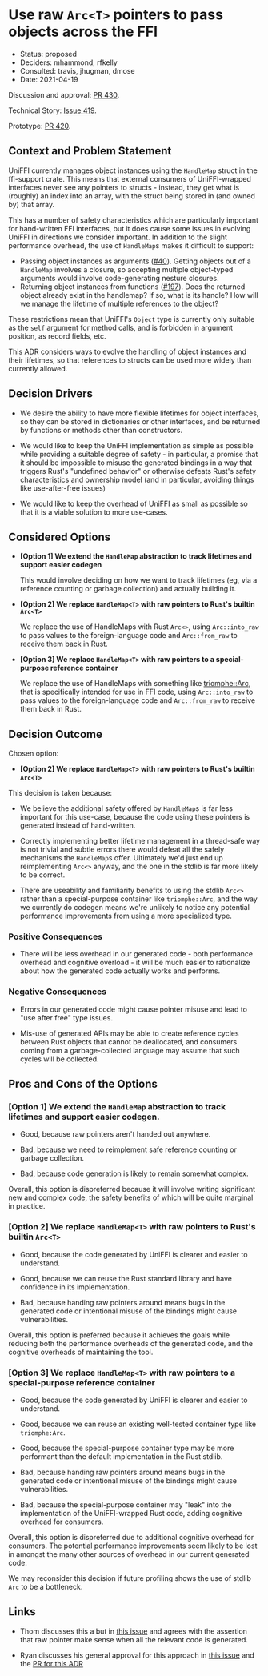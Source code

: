 # Use raw `Arc<T>` pointers to pass objects across the FFI

* Status: proposed
* Deciders: mhammond, rfkelly
* Consulted: travis, jhugman, dmose
* Date: 2021-04-19

Discussion and approval: [PR 430](https://github.com/mozilla/uniffi-rs/pull/430).

Technical Story: [Issue 419](https://github.com/mozilla/uniffi-rs/issues/419).

Prototype: [PR 420](https://github.com/mozilla/uniffi-rs/pull/420).

## Context and Problem Statement

UniFFI currently manages object instances using the `HandleMap` struct in the ffi-support crate.
This means that external consumers of UniFFI-wrapped interfaces never see
any pointers to structs - instead, they get what is (roughly) an index into
an array, with the struct being stored in (and owned by) that array.

This has a number of safety characteristics which are particularly important for
hand-written FFI interfaces, but it does cause some issues in evolving UniFFI in
directions we consider important. In addition to the slight performance overhead,
the use of `HandleMap`s makes it difficult to support:

* Passing object instances as arguments ([#40](https://github.com/mozilla/uniffi-rs/issues/40)).
  Getting objects out of a `HandleMap` involves a closure, so accepting multiple
  object-typed arguments would involve code-generating nesture closures.
* Returning object instances from functions ([#197](https://github.com/mozilla/uniffi-rs/issues/197)).
  Does the returned object already exist in the handlemap? If so, what is its handle?
  How will we manage the lifetime of multiple references to the object?

These restrictions mean that UniFFI's `Object` type is currently only suitable
as the `self` argument for method calls, and is forbidden in argument position,
as record fields, etc.

This ADR considers ways to evolve the handling of object instances and their
lifetimes, so that references to structs can be used more widely than currently allowed.

## Decision Drivers

* We desire the ability to have more flexible lifetimes for object interfaces, so
  they can be stored in dictionaries or other interfaces, and be returned by
  functions or methods other than constructors.

* We would like to keep the UniFFI implementation as simple as possible while
  providing a suitable degree of safety - in particular, a promise that it
  should be impossible to misuse the generated bindings in a way that triggers
  Rust's "undefined behavior" or otherwise defeats Rust's safety
  characteristics and ownership model (and in particular, avoiding things like
  use-after-free issues)

* We would like to keep the overhead of UniFFI as small as possible so that it
  is a viable solution to more use-cases.

## Considered Options

* **[Option 1] We extend the `HandleMap` abstraction to track lifetimes and support easier codegen**

  This would involve deciding  on how we want to track lifetimes (eg, via a reference counting or garbage
  collection) and actually building it.

* **[Option 2] We replace `HandleMap<T>` with raw pointers to Rust's builtin `Arc<T>`**

  We replace the use of HandleMaps with Rust `Arc<>`, using `Arc::into_raw` to pass
  values to the foreign-language code and `Arc::from_raw` to receive them back in Rust.

* **[Option 3] We replace `HandleMap<T>` with raw pointers to a special-purpose reference container**

  We replace the use of HandleMaps with something like [triomphe::Arc](https://docs.rs/triomphe/0.1.2/triomphe/),
  that is specifically intended for use in FFI code, using `Arc::into_raw` to pass values to the foreign-language
  code and `Arc::from_raw` to receive them back in Rust.

## Decision Outcome

Chosen option:

* **[Option 2] We replace `HandleMap<T>` with raw pointers to Rust's builtin `Arc<T>`**

This decision is taken because:

* We believe the additional safety offered by `HandleMap`s is far less
  important for this use-case, because the code using these pointers is
  generated instead of hand-written.

* Correctly implementing better lifetime management in a thread-safe way is not
  trivial and subtle errors there would defeat all the safely mechanisms the
  `HandleMap`s offer. Ultimately we'd just end up reimplementing `Arc<>` anyway,
  and the one in the stdlib is far more likely to be correct.

* There are useability and familiarity benefits to using the stdlib `Arc<>` rather
  than a special-purpose container like `triomphe::Arc`, and the way we currently
  do codegen means we're unlikely to notice any potential performance improvements
  from using a more specialized type.

### Positive Consequences

* There will be less overhead in our generated code - both performance overhead
  and cognitive overload - it will be much easier to rationalize about how
  the generated code actually works and performs.

### Negative Consequences

* Errors in our generated code might cause pointer misuse and lead to "use
  after free" type issues.

* Mis-use of generated APIs may be able to create reference cycles between Rust
  objects that cannot be deallocated, and consumers coming from a garbage-collected
  language may assume that such cycles will be collected.

## Pros and Cons of the Options

### [Option 1] We extend the `HandleMap` abstraction to track lifetimes and support easier codegen.

* Good, because raw pointers aren't handed out anywhere.

* Bad, because we need to reimplement safe reference counting or garbage
  collection.

* Bad, because code generation is likely to remain somewhat complex.

Overall, this option is dispreferred because it will involve writing significant new and complex code,
the safety benefits of which will be quite marginal in practice.

### [Option 2] We replace `HandleMap<T>` with raw pointers to Rust's builtin `Arc<T>`

* Good, because the code generated by UniFFI is clearer and easier to understand.

* Good, because we can reuse the Rust standard library and have confidence in
  its implementation.

* Bad, because handing raw pointers around means bugs in the generated code or
  intentional misuse of the bindings might cause vulnerabilities.

Overall, this option is preferred because it achieves the goals while reducing both the
performance overheads of the generated code, and the cognitive overheads of maintaining
the tool.

### [Option 3] We replace `HandleMap<T>` with raw pointers to a special-purpose reference container

* Good, because the code generated by UniFFI is clearer and easier to understand.

* Good, because we can reuse an existing well-tested container type like `triomphe:Arc`.

* Good, because the special-purpose container type may be more performant than the
  default implementation in the Rust stdlib.

* Bad, because handing raw pointers around means bugs in the generated code or
  intentional misuse of the bindings might cause vulnerabilities.

* Bad, because the special-purpose container may "leak" into the implementation of the UniFFI-wrapped
  Rust code, adding cognitive overhead for consumers.

Overall, this option is dispreferred due to additional cognitive overhead for consumers.
The potential performance improvements seem likely to be lost in amongst the many other
sources of overhead in our current generated code.

We may reconsider this decision if future profiling shows the use of stdlib `Arc` to be a bottleneck.

## Links

* Thom discusses this a but in [this issue](https://github.com/mozilla/uniffi-rs/issues/244)
  and agrees with the assertion that raw pointer make sense when all
  the relevant code is generated.

* Ryan discusses his general approval for this approach in [this issue](https://github.com/mozilla/uniffi-rs/issues/419)
  and the [PR for this ADR](https://github.com/mozilla/uniffi-rs/pull/430)
